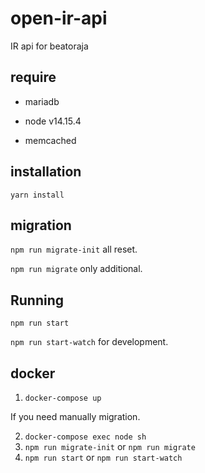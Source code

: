 # open-ir-api

IR api for beatoraja

## require

- mariadb

- node v14.15.4

- memcached

## installation

`yarn install`

## migration

`npm run migrate-init` all reset.

`npm run migrate` only additional.

## Running

`npm run start`

`npm run start-watch` for development.

## docker

1. `docker-compose up`

If you need manually migration.

2. `docker-compose exec node sh`
3. `npm run migrate-init` or `npm run migrate`
4. `npm run start` or `npm run start-watch`
